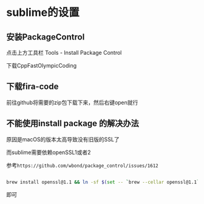 # sublime的设置

## 安装PackageControl

点击上方工具栏 Tools - Install Package Control

下载CppFastOlympicCoding

## 下载fira-code
前往github将需要的zip包下载下来，然后右键open就行

## 不能使用install package 的解决办法

原因是macOS的版本太高导致没有旧版的SSL了

而sublime需要依赖openSSL1或者2

参考`https://github.com/wbond/package_control/issues/1612`

```bash

brew install openssl@1.1 && ln -sf $(set -- `brew --cellar openssl@1.1`/1.1.1? && echo "$1")/lib/libcrypto.dylib /usr/local/lib/

```

即可